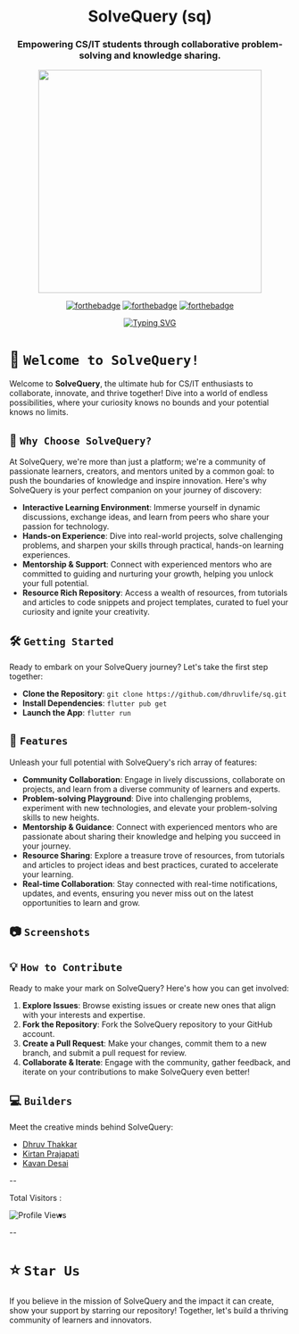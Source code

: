 <div align="center"> 

# SolveQuery (sq)

### Empowering CS/IT students through collaborative problem-solving and knowledge sharing.
 

<p align="center">
<img  width="400" height="400" src="https://github.com/dhruvlife/sq/blob/main/assets/logos/logo.gif">
</p>

  
[![forthebadge](https://forthebadge.com/images/badges/built-by-developers.svg)](https://github.com/dhruvlife/sq) 
[![forthebadge](https://forthebadge.com/images/badges/built-with-love.svg)](https://github.com/dhruvlife/sq) 
[![forthebadge](https://forthebadge.com/images/badges/built-for-android.svg)](https://github.com/dhruvlife/sq)
  
  
 [![Typing SVG](https://readme-typing-svg.demolab.com?font=Comic+Sans+MS&color=F72288&size=30&center=true&vCenter=true&width=650&height=80&lines=Welcome+to+SolveQuery;Unleash+Your+Potential;Join+the+Community)](https://github.com/dhruvlife/sq)
 
 
</div>


# 🚀 `Welcome to SolveQuery!`

Welcome to **SolveQuery**, the ultimate hub for CS/IT enthusiasts to collaborate, innovate, and thrive together! Dive into a world of endless possibilities, where your curiosity knows no bounds and your potential knows no limits.

## 🌟 `Why Choose SolveQuery?`

At SolveQuery, we're more than just a platform; we're a community of passionate learners, creators, and mentors united by a common goal: to push the boundaries of knowledge and inspire innovation. Here's why SolveQuery is your perfect companion on your journey of discovery:

- **Interactive Learning Environment**: Immerse yourself in dynamic discussions, exchange ideas, and learn from peers who share your passion for technology.
- **Hands-on Experience**: Dive into real-world projects, solve challenging problems, and sharpen your skills through practical, hands-on learning experiences.
- **Mentorship & Support**: Connect with experienced mentors who are committed to guiding and nurturing your growth, helping you unlock your full potential.
- **Resource Rich Repository**: Access a wealth of resources, from tutorials and articles to code snippets and project templates, curated to fuel your curiosity and ignite your creativity.

## 🛠️ `Getting Started`

Ready to embark on your SolveQuery journey? Let's take the first step together:

- **Clone the Repository**: `git clone https://github.com/dhruvlife/sq.git`
- **Install Dependencies**: `flutter pub get`
- **Launch the App**: `flutter run`

## 🌈 `Features`

Unleash your full potential with SolveQuery's rich array of features:

- **Community Collaboration**: Engage in lively discussions, collaborate on projects, and learn from a diverse community of learners and experts.
- **Problem-solving Playground**: Dive into challenging problems, experiment with new technologies, and elevate your problem-solving skills to new heights.
- **Mentorship & Guidance**: Connect with experienced mentors who are passionate about sharing their knowledge and helping you succeed in your journey.
- **Resource Sharing**: Explore a treasure trove of resources, from tutorials and articles to project ideas and best practices, curated to accelerate your learning.
- **Real-time Collaboration**: Stay connected with real-time notifications, updates, and events, ensuring you never miss out on the latest opportunities to learn and grow.

## 📷 `Screenshots`

<!--- Include relevant screenshots of your app here -->

## 💡 `How to Contribute`

Ready to make your mark on SolveQuery? Here's how you can get involved:

1. **Explore Issues**: Browse existing issues or create new ones that align with your interests and expertise.
2. **Fork the Repository**: Fork the SolveQuery repository to your GitHub account.
3. **Create a Pull Request**: Make your changes, commit them to a new branch, and submit a pull request for review.
4. **Collaborate & Iterate**: Engage with the community, gather feedback, and iterate on your contributions to make SolveQuery even better!

## 💻 `Builders`

Meet the creative minds behind SolveQuery:

- [Dhruv Thakkar](https://github.com/dhruvlife)
- [Kirtan Prajapati](https://github.com/kirtan-prajapati)
- [Kavan Desai](https://github.com/Kavannl)

  
--


Total Visitors : 


<img align="left" src="https://profile-counter.glitch.me/dhruvlife/count.svg" alt="Profile Views">




-
--


# ⭐️ `Star Us`

If you believe in the mission of SolveQuery and the impact it can create, show your support by starring our repository! Together, let's build a thriving community of learners and innovators.
